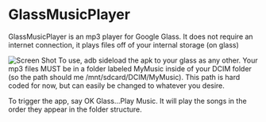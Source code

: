 GlassMusicPlayer
================
GlassMusicPlayer is an mp3 player for Google Glass. It does not require an internet connection, it plays files off of your internal storage (on glass)

![Screen Shot](https://github.com/Kennyc1012/GlassMusicPlayer/blob/master/Screenshot_1.png)
To use, adb sideload the apk to your glass as any other. 
Your mp3 files MUST be in a folder labeled MyMusic inside of your DCIM folder (so the path should me /mnt/sdcard/DCIM/MyMusic). This path is hard coded for now, but can easily be changed to whatever you desire. 


To trigger the app, say OK Glass...Play Music. 
It will play the songs in the order they appear in the folder structure.
